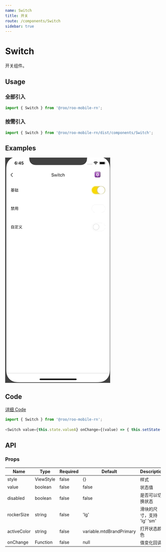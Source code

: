 ```yaml
---
name: Switch
title: 开关
route: /components/Switch
sidebar: true
---
```


# Switch

开关组件。

## Usage
### 全部引入

```js
import { Switch } from '@roo/roo-mobile-rn';
```

### 按需引入
```js
import { Switch } from '@roo/roo-mobile-rn/dist/components/Switch';
```

## Examples

![image](../images/Switch/1.gif)

## Code
[详细 Code](https://github.com/Meituan-Dianping/beeshell/tree/master/examples/Switch/index.tsx)

```js
import { Switch } from '@roo/roo-mobile-rn';

<Switch value={this.state.valueA} onChange={(value) => { this.setState({ valueA: value }) }}/>

```

## API
### Props

| Name | Type | Required | Default | Description |
| ---- | ---- | ---- | ---- | ---- |
| style | ViewStyle | false | {} | 样式 |
| value | boolean | false | false | 状态值 |
| disabled | boolean | false | false | 是否可以切换状态 |
| rockerSize | string | false | 'lg' | 滑块的尺寸，支持 'lg' 'sm' |
| activeColor | string | false | variable.mtdBrandPrimary | 打开状态颜色 |
| onChange | Function | false | null | 值变化回调 |